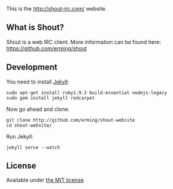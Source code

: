 This is the http://shout-irc.com/ website.

## What is Shout?

Shout is a web IRC client. More information can be found here:
https://github.com/erming/shout

## Development

You need to install [Jekyll](http://jekyllrb.com/):

```
sudo apt-get install ruby1.9.3 build-essential nodejs-legacy
sudo gem install jekyll redcarpet
```

Now go ahead and clone:

```
git clone http://github.com/erming/shout-website
cd shout-website/
```

Run Jekyll:

```
jekyll serve --watch
```

## License

Available under [the MIT license](http://mths.be/mit).
